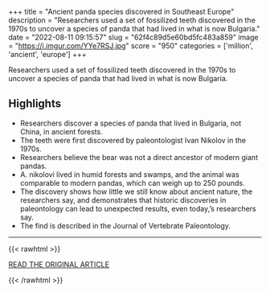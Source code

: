 +++
title = "Ancient panda species discovered in Southeast Europe"
description = "Researchers used a set of fossilized teeth discovered in the 1970s to uncover a species of panda that had lived in what is now Bulgaria."
date = "2022-08-11 09:15:57"
slug = "62f4c89d5e60bd5fc483a859"
image = "https://i.imgur.com/YYe7RSJ.jpg"
score = "950"
categories = ['million', 'ancient', 'europe']
+++

Researchers used a set of fossilized teeth discovered in the 1970s to uncover a species of panda that had lived in what is now Bulgaria.

## Highlights

- Researchers discover a species of panda that lived in Bulgaria, not China, in ancient forests.
- The teeth were first discovered by paleontologist Ivan Nikolov in the 1970s.
- Researchers believe the bear was not a direct ancestor of modern giant pandas.
- A. nikolovi lived in humid forests and swamps, and the animal was comparable to modern pandas, which can weigh up to 250 pounds.
- The discovery shows how little we still know about ancient nature, the researchers say, and demonstrates that historic discoveries in paleontology can lead to unexpected results, even today,’s researchers say.
- The find is described in the Journal of Vertebrate Paleontology.

---

{{< rawhtml >}}
  <p class="article-category">
    <a target="_blank" href="https://www.washingtonpost.com/science/2022/08/06/ancient-pandas-discovered/">READ THE ORIGINAL ARTICLE</a>
  </p>
{{< /rawhtml >}}
